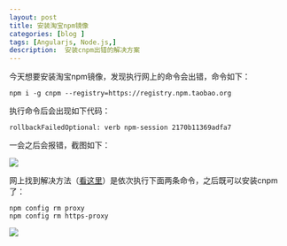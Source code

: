 ```yaml
---
layout: post
title: 安装淘宝npm镜像
categories: [blog ]
tags: [Angularjs, Node.js,]
description:  安装cnpm出错的解决方案
---
```


今天想要安装淘宝npm镜像，发现执行网上的命令会出错，命令如下：
```
npm i -g cnpm --registry=https://registry.npm.taobao.org
```
执行命令后会出现如下代码：
```
rollbackFailedOptional: verb npm-session 2170b11369adfa7
```
一会之后会报错，截图如下：

<img src="http://ohhuvbasf.bkt.clouddn.com/170903-1.PNG" />

网上找到解决方法（[看这里](<https://github.com/npm/npm/issues/17246>)）是依次执行下面两条命令，之后既可以安装cnpm了：
```
npm config rm proxy
npm config rm https-proxy
```
<img src="http://ohhuvbasf.bkt.clouddn.com/170903-3.PNG" />
